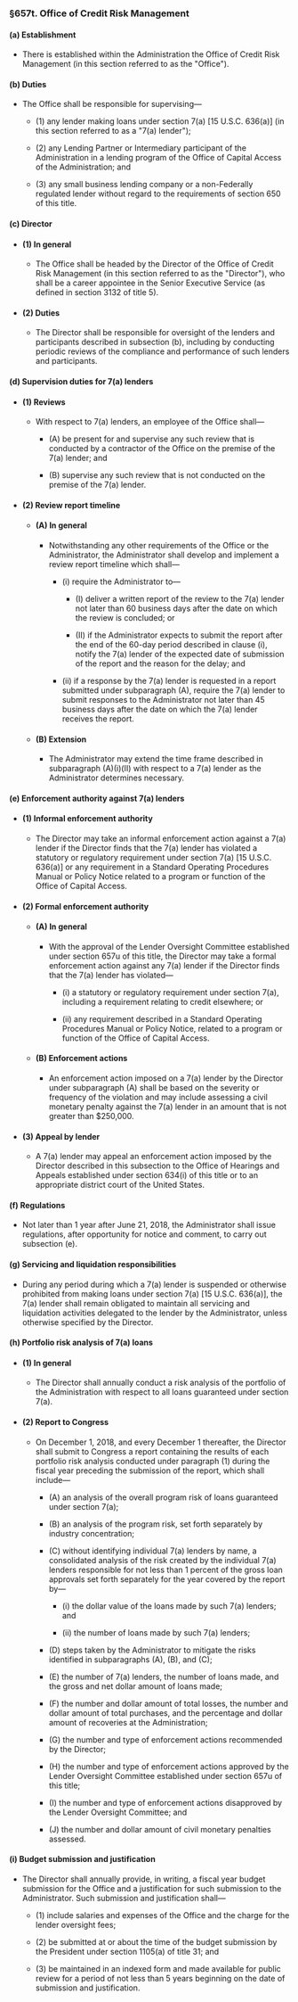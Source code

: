 ### §657t. Office of Credit Risk Management
#### (a) Establishment
* There is established within the Administration the Office of Credit Risk Management (in this section referred to as the "Office").

#### (b) Duties
* The Office shall be responsible for supervising—

  * (1) any lender making loans under section 7(a) [15 U.S.C. 636(a)] (in this section referred to as a "7(a) lender");

  * (2) any Lending Partner or Intermediary participant of the Administration in a lending program of the Office of Capital Access of the Administration; and

  * (3) any small business lending company or a non-Federally regulated lender without regard to the requirements of section 650 of this title.

#### (c) Director
* #### (1) In general
  * The Office shall be headed by the Director of the Office of Credit Risk Management (in this section referred to as the "Director"), who shall be a career appointee in the Senior Executive Service (as defined in section 3132 of title 5).

* #### (2) Duties
  * The Director shall be responsible for oversight of the lenders and participants described in subsection (b), including by conducting periodic reviews of the compliance and performance of such lenders and participants.

#### (d) Supervision duties for 7(a) lenders
* #### (1) Reviews
  * With respect to 7(a) lenders, an employee of the Office shall—

    * (A) be present for and supervise any such review that is conducted by a contractor of the Office on the premise of the 7(a) lender; and

    * (B) supervise any such review that is not conducted on the premise of the 7(a) lender.

* #### (2) Review report timeline
  * #### (A) In general
    * Notwithstanding any other requirements of the Office or the Administrator, the Administrator shall develop and implement a review report timeline which shall—

      * (i) require the Administrator to—

        * (I) deliver a written report of the review to the 7(a) lender not later than 60 business days after the date on which the review is concluded; or

        * (II) if the Administrator expects to submit the report after the end of the 60-day period described in clause (i), notify the 7(a) lender of the expected date of submission of the report and the reason for the delay; and


      * (ii) if a response by the 7(a) lender is requested in a report submitted under subparagraph (A), require the 7(a) lender to submit responses to the Administrator not later than 45 business days after the date on which the 7(a) lender receives the report.

  * #### (B) Extension
    * The Administrator may extend the time frame described in subparagraph (A)(i)(II) with respect to a 7(a) lender as the Administrator determines necessary.

#### (e) Enforcement authority against 7(a) lenders
* #### (1) Informal enforcement authority
  * The Director may take an informal enforcement action against a 7(a) lender if the Director finds that the 7(a) lender has violated a statutory or regulatory requirement under section 7(a) [15 U.S.C. 636(a)] or any requirement in a Standard Operating Procedures Manual or Policy Notice related to a program or function of the Office of Capital Access.

* #### (2) Formal enforcement authority
  * #### (A) In general
    * With the approval of the Lender Oversight Committee established under section 657u of this title, the Director may take a formal enforcement action against any 7(a) lender if the Director finds that the 7(a) lender has violated—

      * (i) a statutory or regulatory requirement under section 7(a), including a requirement relating to credit elsewhere; or

      * (ii) any requirement described in a Standard Operating Procedures Manual or Policy Notice, related to a program or function of the Office of Capital Access.

  * #### (B) Enforcement actions
    * An enforcement action imposed on a 7(a) lender by the Director under subparagraph (A) shall be based on the severity or frequency of the violation and may include assessing a civil monetary penalty against the 7(a) lender in an amount that is not greater than $250,000.

* #### (3) Appeal by lender
  * A 7(a) lender may appeal an enforcement action imposed by the Director described in this subsection to the Office of Hearings and Appeals established under section 634(i) of this title or to an appropriate district court of the United States.

#### (f) Regulations
* Not later than 1 year after June 21, 2018, the Administrator shall issue regulations, after opportunity for notice and comment, to carry out subsection (e).

#### (g) Servicing and liquidation responsibilities
* During any period during which a 7(a) lender is suspended or otherwise prohibited from making loans under section 7(a) [15 U.S.C. 636(a)], the 7(a) lender shall remain obligated to maintain all servicing and liquidation activities delegated to the lender by the Administrator, unless otherwise specified by the Director.

#### (h) Portfolio risk analysis of 7(a) loans
* #### (1) In general
  * The Director shall annually conduct a risk analysis of the portfolio of the Administration with respect to all loans guaranteed under section 7(a).

* #### (2) Report to Congress
  * On December 1, 2018, and every December 1 thereafter, the Director shall submit to Congress a report containing the results of each portfolio risk analysis conducted under paragraph (1) during the fiscal year preceding the submission of the report, which shall include—

    * (A) an analysis of the overall program risk of loans guaranteed under section 7(a);

    * (B) an analysis of the program risk, set forth separately by industry concentration;

    * (C) without identifying individual 7(a) lenders by name, a consolidated analysis of the risk created by the individual 7(a) lenders responsible for not less than 1 percent of the gross loan approvals set forth separately for the year covered by the report by—

      * (i) the dollar value of the loans made by such 7(a) lenders; and

      * (ii) the number of loans made by such 7(a) lenders;


    * (D) steps taken by the Administrator to mitigate the risks identified in subparagraphs (A), (B), and (C);

    * (E) the number of 7(a) lenders, the number of loans made, and the gross and net dollar amount of loans made;

    * (F) the number and dollar amount of total losses, the number and dollar amount of total purchases, and the percentage and dollar amount of recoveries at the Administration;

    * (G) the number and type of enforcement actions recommended by the Director;

    * (H) the number and type of enforcement actions approved by the Lender Oversight Committee established under section 657u of this title;

    * (I) the number and type of enforcement actions disapproved by the Lender Oversight Committee; and

    * (J) the number and dollar amount of civil monetary penalties assessed.

#### (i) Budget submission and justification
* The Director shall annually provide, in writing, a fiscal year budget submission for the Office and a justification for such submission to the Administrator. Such submission and justification shall—

  * (1) include salaries and expenses of the Office and the charge for the lender oversight fees;

  * (2) be submitted at or about the time of the budget submission by the President under section 1105(a) of title 31; and

  * (3) be maintained in an indexed form and made available for public review for a period of not less than 5 years beginning on the date of submission and justification.